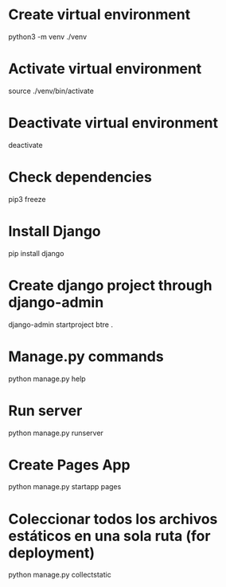 # Create virtual environment

python3 -m venv ./venv

# Activate virtual environment 

source ./venv/bin/activate

# Deactivate virtual environment 

deactivate

# Check dependencies

pip3 freeze

# Install Django

pip install django

# Create django project through django-admin

django-admin startproject btre .

# Manage.py commands

python manage.py help

# Run server

python manage.py runserver

# Create Pages App

python manage.py startapp pages

# Coleccionar todos los archivos estáticos en una sola ruta (for deployment)

python manage.py collectstatic